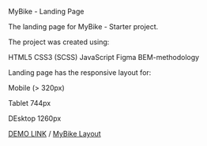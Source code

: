 MyBike - Landing Page

The landing page for MyBike - Starter project.

The project was created using:

HTML5
CSS3 (SCSS)
JavaScript
Figma
BEM-methodology

Landing page has the responsive layout for:

Mobile (> 320px)

Tablet 744px

DEsktop 1260px

[DEMO LINK](https://romanhrytsiuk.github.io/MyBike-landing/) /
[MyBike Layout](https://github.com/RomanHrytsiuk/MyBike-landing)
